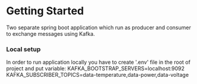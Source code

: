 # Getting Started
Two separate spring boot application which run as producer and consumer to exchange messages using Kafka.

### Local setup
In order to run application locally you have to create '.env' file in the root of project and put variable: 
KAFKA_BOOTSTRAP_SERVERS=localhost:9092 
KAFKA_SUBSCRIBER_TOPICS=data-temperature,data-power,data-voltage
